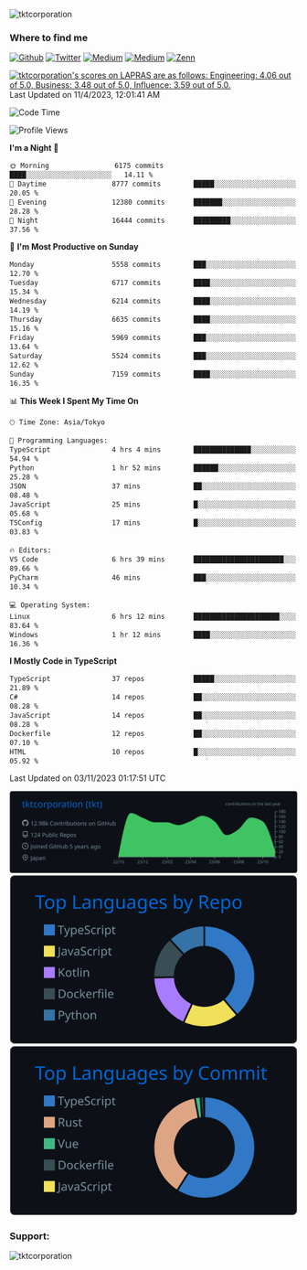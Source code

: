 <p align="left"> <img src="https://komarev.com/ghpvc/?username=tktcorporation&label=Profile%20views&color=0e75b6&style=flat" alt="tktcorporation" /> </p>

<h3>Where to find me</h3>
<p>
<a href="https://github.com/tktcorporation" target="_blank"><img alt="Github" src="https://img.shields.io/badge/GitHub-%2312100E.svg?&style=for-the-badge&logo=Github&logoColor=white" /></a>
<a href="https://twitter.com/tktcorporation" target="_blank"><img alt="Twitter" src="https://img.shields.io/badge/twitter-%231DA1F2.svg?&style=for-the-badge&logo=twitter&logoColor=white" /></a>
<a href="https://www.linkedin.com/in/tktcorporation" target="_blank"><img alt="Medium" src="https://img.shields.io/badge/linkdin-0a66c2.svg?&style=for-the-badge&logo=linkedin&logoColor=white" /></a>
<a href="https://qiita.com/tktcorporation" target="_blank"><img alt="Medium" src="https://img.shields.io/badge/qiita-55C500.svg?&style=for-the-badge&logo=qiita&logoColor=white" /></a>
<a href="https://zenn.dev/tktcorporation" target="_blank"><img alt="Zenn" src="https://img.shields.io/badge/Zenn-3EA8FF.svg?&style=for-the-badge&logo=Zenn&logoColor=white" /></a>
</p>

<!--START_SECTION:lapras-card-->
<p ><a href="https://lapras.com/public/tktcorporation" target="_blank" rel="noopener noreferrer"><img alt="tktcorporation's scores on LAPRAS are as follows: Engineering: 4.06 out of 5.0, Business: 3.48 out of 5.0, Influence: 3.59 out of 5.0." src="https://lapras-card-generator.vercel.app/api/svg?e=4.06&b=3.48&i=3.59&b1=%23232323&b2=%236d6d6d&i1=%23212121&i2=%23818181&l=en" width="300" ></a>  
Last Updated on 11/4/2023, 12:01:41 AM</p>
<!--END_SECTION:lapras-card-->
  
<!--START_SECTION:waka-->
![Code Time](http://img.shields.io/badge/Code%20Time-1%2C210%20hrs%203%20mins-blue)

![Profile Views](http://img.shields.io/badge/Profile%20Views-16-blue)

**I'm a Night 🦉** 

```text
🌞 Morning                6175 commits        ████░░░░░░░░░░░░░░░░░░░░░   14.11 % 
🌆 Daytime                8777 commits        █████░░░░░░░░░░░░░░░░░░░░   20.05 % 
🌃 Evening                12380 commits       ███████░░░░░░░░░░░░░░░░░░   28.28 % 
🌙 Night                  16444 commits       █████████░░░░░░░░░░░░░░░░   37.56 % 
```
📅 **I'm Most Productive on Sunday** 

```text
Monday                   5558 commits        ███░░░░░░░░░░░░░░░░░░░░░░   12.70 % 
Tuesday                  6717 commits        ████░░░░░░░░░░░░░░░░░░░░░   15.34 % 
Wednesday                6214 commits        ████░░░░░░░░░░░░░░░░░░░░░   14.19 % 
Thursday                 6635 commits        ████░░░░░░░░░░░░░░░░░░░░░   15.16 % 
Friday                   5969 commits        ███░░░░░░░░░░░░░░░░░░░░░░   13.64 % 
Saturday                 5524 commits        ███░░░░░░░░░░░░░░░░░░░░░░   12.62 % 
Sunday                   7159 commits        ████░░░░░░░░░░░░░░░░░░░░░   16.35 % 
```


📊 **This Week I Spent My Time On** 

```text
🕑︎ Time Zone: Asia/Tokyo

💬 Programming Languages: 
TypeScript               4 hrs 4 mins        ██████████████░░░░░░░░░░░   54.94 % 
Python                   1 hr 52 mins        ██████░░░░░░░░░░░░░░░░░░░   25.28 % 
JSON                     37 mins             ██░░░░░░░░░░░░░░░░░░░░░░░   08.48 % 
JavaScript               25 mins             █░░░░░░░░░░░░░░░░░░░░░░░░   05.68 % 
TSConfig                 17 mins             █░░░░░░░░░░░░░░░░░░░░░░░░   03.83 % 

🔥 Editors: 
VS Code                  6 hrs 39 mins       ██████████████████████░░░   89.66 % 
PyCharm                  46 mins             ███░░░░░░░░░░░░░░░░░░░░░░   10.34 % 

💻 Operating System: 
Linux                    6 hrs 12 mins       █████████████████████░░░░   83.64 % 
Windows                  1 hr 12 mins        ████░░░░░░░░░░░░░░░░░░░░░   16.36 % 
```

**I Mostly Code in TypeScript** 

```text
TypeScript               37 repos            █████░░░░░░░░░░░░░░░░░░░░   21.89 % 
C#                       14 repos            ██░░░░░░░░░░░░░░░░░░░░░░░   08.28 % 
JavaScript               14 repos            ██░░░░░░░░░░░░░░░░░░░░░░░   08.28 % 
Dockerfile               12 repos            ██░░░░░░░░░░░░░░░░░░░░░░░   07.10 % 
HTML                     10 repos            █░░░░░░░░░░░░░░░░░░░░░░░░   05.92 % 
```




 Last Updated on 03/11/2023 01:17:51 UTC
<!--END_SECTION:waka-->

[![](https://raw.githubusercontent.com/tktcorporation/tktcorporation/master/profile-summary-card-output/github_dark/0-profile-details.svg)](https://github.com/vn7n24fzkq/github-profile-summary-cards)
[![](https://raw.githubusercontent.com/tktcorporation/tktcorporation/master/profile-summary-card-output/github_dark/1-repos-per-language.svg)](https://github.com/vn7n24fzkq/github-profile-summary-cards) [![](https://raw.githubusercontent.com/tktcorporation/tktcorporation/master/profile-summary-card-output/github_dark/2-most-commit-language.svg)](https://github.com/vn7n24fzkq/github-profile-summary-cards)

<h3 align="left">Support:</h3>
<p><a href="https://www.buymeacoffee.com/tktcorporation"> <img align="left" src="https://cdn.buymeacoffee.com/buttons/v2/default-yellow.png" height="50" width="210" alt="tktcorporation" /></a></p><br><br>
